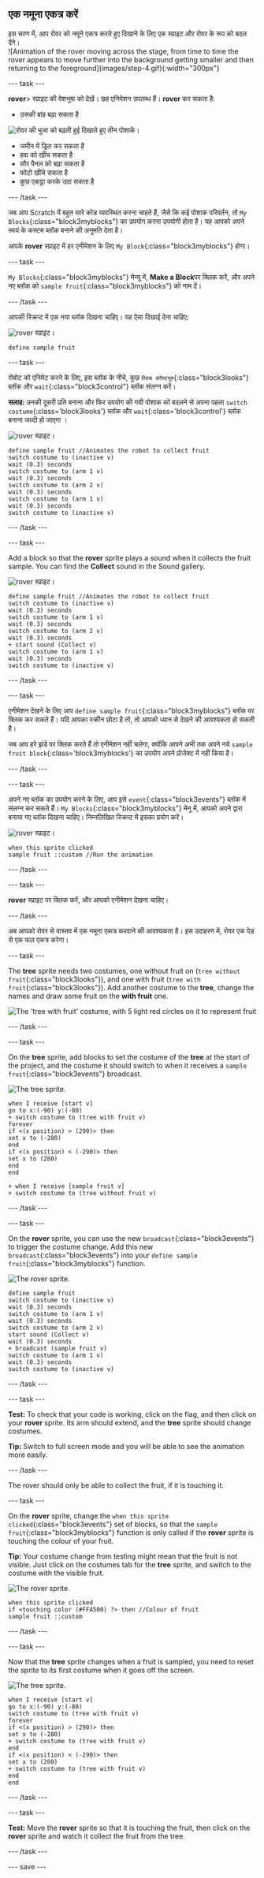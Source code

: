 ## एक नमूना एकत्र करें

<div style="display: flex; flex-wrap: wrap">
<div style="flex-basis: 200px; flex-grow: 1; margin-right: 15px;">
इस चरण में, आप रोवर को नमूने एकत्र करते हुए दिखाने के लिए एक स्प्राइट और रोवर के रूप को बदल देंगे।
</div>
<div>
![Animation of the rover moving across the stage, from time to time the rover appears to move further into the background getting smaller and then returning to the foreground](images/step-4.gif){:width="300px"}
</div>
</div>

--- task ---

**rover**> स्प्राइट की वेशभूषा को देखें। छह एनिमेशन उपलब्ध हैं। **rover** कर सकता है:
- उसकी बांह बढ़ा सकता है

![रोवर की भुजा को बढ़ती हुई दिखाते हुए तीन पोशाकें।](images/arm-animation.png)

- जमीन में ड्रिल कर सकता है
- हवा को खींच सकता है
- सौर पैनल को बढ़ा सकता है
- फोटो खींचे सकता है
- कुछ एकट्ठा करके उठा सकता है

--- /task ---

जब आप Scratch में बहुत सारे कोड व्यवस्थित करना चाहते हैं, जैसे कि कई पोशाक परिवर्तन, तो `My Blocks`{:class="block3myblocks"} का उपयोग करना उपयोगी होता है। यह आपको अपने स्वयं के कस्टम ब्लॉक बनाने की अनुमति देता है।

आपके **rover** स्प्राइट में हर एनीमेशन के लिए `My Block`{:class="block3myblocks"} होगा।

--- task ---

`My Blocks`{:class="block3myblocks"} मेन्यू में, **Make a Block**पर क्लिक करें, और अपने नए ब्लॉक को `sample fruit`{:class="block3myblocks"} को नाम दें।

--- /task ---

आपकी स्क्रिप्ट में एक नया ब्लॉक दिखना चाहिए। यह ऐसा दिखाई देना चाहिए:

![rover स्प्राइट।](images/rover-sprite.png)

```blocks3
define sample fruit
```

--- task ---

रोबोट को एनिमेट करने के लिए, इस ब्लॉक के नीचे, कुछ `स्विच कॉस्ट्यूम`{:class="block3looks"} ब्लॉक और `wait`{:class="block3control"} ब्लॉक संलग्न करें।

**सलाह:** उनकी दूसरी प्रति बनाना और फिर उपयोग की गयी पोशाक को बदलने से अपना पहला `switch costume`{:class='block3looks'} ब्लॉक और `wait`{:class='block3control'} ब्लॉक बनाना जल्दी हो जाएगा ।

![rover स्प्राइट।](images/rover-sprite.png)

```blocks3
define sample fruit //Animates the robot to collect fruit
switch costume to (inactive v)
wait (0.3) seconds
switch costume to (arm 1 v)
wait (0.3) seconds
switch costume to (arm 2 v)
wait (0.3) seconds
switch costume to (arm 1 v)
wait (0.3) seconds
switch costume to (inactive v)
```

--- /task ---

--- task ---

Add a block so that the **rover** sprite plays a sound when it collects the fruit sample. You can find the **Collect** sound in the Sound gallery.

![rover स्प्राइट।](images/rover-sprite.png)

```blocks3
define sample fruit //Animates the robot to collect fruit
switch costume to (inactive v)
wait (0.3) seconds
switch costume to (arm 1 v)
wait (0.3) seconds
switch costume to (arm 2 v)
wait (0.3) seconds
+ start sound (Collect v)
switch costume to (arm 1 v)
wait (0.3) seconds
switch costume to (inactive v)
```

--- /task ---


--- task ---

एनीमेशन देखने के लिए आप `define sample fruit`{:class="block3myblocks"} ब्लॉक पर क्लिक कर सकते हैं। यदि आपका स्क्रीन छोटा है तो, तो आपको ध्यान से देखने की आवश्यकता हो सकती है।

जब आप हरे झंडे पर क्लिक करते हैं तो एनीमेशन नहीं चलेगा, क्योंकि आपने अभी तक अपने नये `sample fruit block`{:class='block3myblocks'} का उपयोग अपने प्रोजेक्ट में नहीं किया है।

--- /task ---

--- task ---

अपने नए ब्लॉक का उपयोग करने के लिए, आप इसे `event`{:class="block3events"} ब्लॉक में संलग्न कर सकते हैं। `My Blocks`{:class="block3myblocks"} मेनू में, आपको अपने द्वारा बनाया गए ब्लॉक दिखना चाहिए। निम्नलिखित स्क्रिप्ट में इसका प्रयोग करें।

![rover स्प्राइट।](images/rover-sprite.png)

```blocks3
when this sprite clicked
sample fruit ::custom //Run the animation
```

--- /task ---

--- task ---

**rover** स्प्राइट पर क्लिक करें, और आपको एनीमेशन देखना चाहिए।

--- /task ---

अब आपको रोवर से वास्तव में एक नमूना एकत्र करवाने की आवश्यकता है। इस उदाहरण में, रोवर एक पेड़ से एक फल एकत्र करेगा।

--- task ---

The **tree** sprite needs two costumes, one without fruit on (`tree without fruit`{:class="block3looks"}), and one with fruit (`tree with fruit`{:class="block3looks"}). Add another costume to the **tree**, change the names and draw some fruit on the **with fruit** one.

![The 'tree with fruit' costume, with 5 light red circles on it to represent fruit](images/tree-with-fruit.png)

--- /task ---

--- task ---

On the **tree** sprite, add blocks to set the costume of the **tree** at the start of the project, and the costume it should switch to when it receives a `sample fruit`{:class="block3events"} broadcast.

![The tree sprite.](images/tree-sprite.png)

```blocks3
when I receive [start v]
go to x:(-90) y:(-80)
+ switch costume to (tree with fruit v)
forever
if <(x position) > (290)> then
set x to (-280)
end
if <(x position) < (-290)> then
set x to (280)
end
end

+ when I receive [sample fruit v]
+ switch costume to (tree without fruit v)
```

--- /task ---

--- task ---

On the **rover** sprite, you can use the new `broadcast`{:class="block3events"} to trigger the costume change. Add this new `broadcast`{:class="block3events"} into your `define sample fruit`{:class="block3myblocks"} function.

![The rover sprite.](images/rover-sprite.png)

```blocks3
define sample fruit
switch costume to (inactive v)
wait (0.3) seconds
switch costume to (arm 1 v)
wait (0.3) seconds
switch costume to (arm 2 v)
start sound (Collect v)
wait (0.3) seconds
+ broadcast (sample fruit v)
switch costume to (arm 1 v)
wait (0.3) seconds
switch costume to (inactive v)
```

--- /task ---

--- task ---

**Test:** To check that your code is working, click on the flag, and then click on your **rover** sprite. Its arm should extend, and the **tree** sprite should change costumes.

**Tip:** Switch to full screen mode and you will be able to see the animation more easily.

--- /task ---

The rover should only be able to collect the fruit, if it is touching it.

--- task ---

On the **rover** sprite, change the `when this sprite clicked`{:class="block3events"} set of blocks, so that the `sample fruit`{:class="block3myblocks"} function is only called if the **rover** sprite is touching the colour of your fruit.

**Tip:** Your costume change from testing might mean that the fruit is not visible. Just click on the costumes tab for the **tree** sprite, and switch to the costume with the visible fruit.

![The rover sprite.](images/rover-sprite.png)

```blocks3
when this sprite clicked
if <touching color (#FFA500) ?> then //Colour of fruit
sample fruit ::custom
```

--- /task ---

--- task ---

Now that the **tree** sprite changes when a fruit is sampled, you need to reset the sprite to its first costume when it goes off the screen.

![The tree sprite.](images/tree-sprite.png)

```blocks3
when I receive [start v]
go to x:(-90) y:(-80)
switch costume to (tree with fruit v)
forever
if <(x position) > (290)> then
set x to (-280)
+ switch costume to (tree with fruit v)
end
if <(x position) < (-290)> then
set x to (280)
+ switch costume to (tree with fruit v)
end
end
```

--- /task ---

--- task ---

**Test:** Move the **rover** sprite so that it is touching the fruit, then click on the **rover** sprite and watch it collect the fruit from the tree.

--- /task ---


--- save ---
